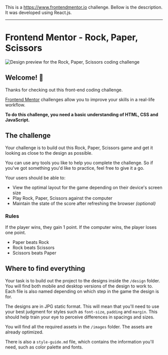 This is a https://www.frontendmentor.io challenge. Bellow is the description. It was developed using React.js.

------------------ 


# Frontend Mentor - Rock, Paper, Scissors

![Design preview for the Rock, Paper, Scissors coding challenge](./design/desktop-preview.jpg)

## Welcome! 👋

Thanks for checking out this front-end coding challenge.

[Frontend Mentor](https://www.frontendmentor.io) challenges allow you to improve your skills in a real-life workflow.

**To do this challenge, you need a basic understanding of HTML, CSS and JavaScript.**

## The challenge

Your challenge is to build out this Rock, Paper, Scissors game and get it looking as close to the design as possible.

You can use any tools you like to help you complete the challenge. So if you've got something you'd like to practice, feel free to give it a go.

Your users should be able to:

- View the optimal layout for the game depending on their device's screen size
- Play Rock, Paper, Scissors against the computer
- Maintain the state of the score after refreshing the browser _(optional)_

### Rules

If the player wins, they gain 1 point. If the computer wins, the player loses one point.

- Paper beats Rock
- Rock beats Scissors
- Scissors beats Paper


## Where to find everything

Your task is to build out the project to the designs inside the `/design` folder. You will find both mobile and desktop versions of the design to work to. Each file is also named depending on which step in the game the design is for.

The designs are in JPG static format. This will mean that you'll need to use your best judgment for styles such as `font-size`, `padding` and `margin`. This should help train your eye to perceive differences in spacings and sizes.

You will find all the required assets in the `/images` folder. The assets are already optimized.

There is also a `style-guide.md` file, which contains the information you'll need, such as color palette and fonts.

